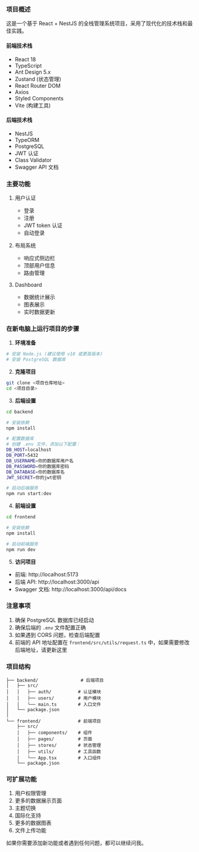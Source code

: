 ### 项目概述
这是一个基于 React + NestJS 的全栈管理系统项目，采用了现代化的技术栈和最佳实践。

#### 前端技术栈
- React 18
- TypeScript
- Ant Design 5.x
- Zustand (状态管理)
- React Router DOM
- Axios
- Styled Components
- Vite (构建工具)

#### 后端技术栈
- NestJS
- TypeORM
- PostgreSQL
- JWT 认证
- Class Validator
- Swagger API 文档

### 主要功能
1. 用户认证
   - 登录
   - 注册
   - JWT token 认证
   - 自动登录

2. 布局系统
   - 响应式侧边栏
   - 顶部用户信息
   - 路由管理

3. Dashboard
   - 数据统计展示
   - 图表展示
   - 实时数据更新

### 在新电脑上运行项目的步骤

1. **环境准备**
```bash
# 安装 Node.js (建议使用 v18 或更高版本)
# 安装 PostgreSQL 数据库
```

2. **克隆项目**
```bash
git clone <项目仓库地址>
cd <项目目录>
```

3. **后端设置**
```bash
cd backend

# 安装依赖
npm install

# 配置数据库
# 创建 .env 文件，添加以下配置：
DB_HOST=localhost
DB_PORT=5432
DB_USERNAME=你的数据库用户名
DB_PASSWORD=你的数据库密码
DB_DATABASE=你的数据库名
JWT_SECRET=你的jwt密钥

# 启动后端服务
npm run start:dev
```

4. **前端设置**
```bash
cd frontend

# 安装依赖
npm install

# 启动前端服务
npm run dev
```

5. **访问项目**
- 前端: http://localhost:5173
- 后端 API: http://localhost:3000/api
- Swagger 文档: http://localhost:3000/api/docs

### 注意事项
1. 确保 PostgreSQL 数据库已经启动
2. 确保后端的 `.env` 文件配置正确
3. 如果遇到 CORS 问题，检查后端配置
4. 前端的 API 地址配置在 `frontend/src/utils/request.ts` 中，如果需要修改后端地址，请更新这里

### 项目结构
```
├── backend/                # 后端项目
│   ├── src/
│   │   ├── auth/          # 认证模块
│   │   ├── users/         # 用户模块
│   │   └── main.ts        # 入口文件
│   └── package.json
│
└── frontend/              # 前端项目
    ├── src/
    │   ├── components/    # 组件
    │   ├── pages/         # 页面
    │   ├── stores/        # 状态管理
    │   ├── utils/         # 工具函数
    │   └── App.tsx        # 入口组件
    └── package.json
```

### 可扩展功能
1. 用户权限管理
2. 更多的数据展示页面
3. 主题切换
4. 国际化支持
5. 更多的数据图表
6. 文件上传功能

如果你需要添加新功能或者遇到任何问题，都可以继续问我。
